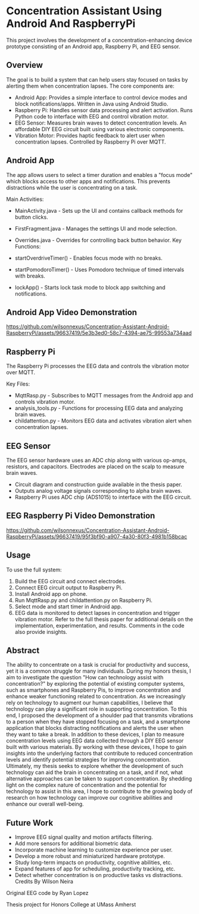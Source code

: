 # Concentration Assistant Using Android And RaspberryPi
This project involves the development of a concentration-enhancing device prototype consisting of an Android app, Raspberry Pi, and EEG sensor.

## Overview
The goal is to build a system that can help users stay focused on tasks by alerting them when concentration lapses. The core components are:

* Android App: Provides a simple interface to control device modes and block notifications/apps. Written in Java using Android Studio.
* Raspberry Pi: Handles sensor data processing and alert activation. Runs Python code to interface with EEG and control vibration motor.
* EEG Sensor: Measures brain waves to detect concentration levels. An affordable DIY EEG circuit built using various electronic components.
* Vibration Motor: Provides haptic feedback to alert user when concentration lapses. Controlled by Raspberry Pi over MQTT.
## Android App
The app allows users to select a timer duration and enables a "focus mode" which blocks access to other apps and notifications. This prevents distractions while the user is concentrating on a task.

Main Activities:

* MainActivity.java - Sets up the UI and contains callback methods for button clicks.
* FirstFragment.java - Manages the settings UI and mode selection.
* Overrides.java - Overrides for controlling back button behavior.
Key Functions:

* startOverdriveTimer() - Enables focus mode with no breaks.
* startPomodoroTimer() - Uses Pomodoro technique of timed intervals with breaks.
* lockApp() - Starts lock task mode to block app switching and notifications.
## Android App Video Demonstration

https://github.com/wilsonnexus/Concentration-Assistant-Android-RaspberryPi/assets/96637419/5e3b3ed0-58c7-4394-ae75-99553a734aad 

## Raspberry Pi
The Raspberry Pi processes the EEG data and controls the vibration motor over MQTT.

Key Files:

* MqttRasp.py - Subscribes to MQTT messages from the Android app and controls vibration motor.
* analysis_tools.py - Functions for processing EEG data and analyzing brain waves.
* childattention.py - Monitors EEG data and activates vibration alert when concentration lapses.
## EEG Sensor
The EEG sensor hardware uses an ADC chip along with various op-amps, resistors, and capacitors. Electrodes are placed on the scalp to measure brain waves.

* Circuit diagram and construction guide available in the thesis paper.
* Outputs analog voltage signals corresponding to alpha brain waves.
* Raspberry Pi uses ADC chip (ADS1015) to interface with the EEG circuit.
## EEG Raspberry Pi Video Demonstration

https://github.com/wilsonnexus/Concentration-Assistant-Android-RaspberryPi/assets/96637419/95f3bf90-a907-4a30-80f3-4981b158bcac

## Usage
To use the full system:

1. Build the EEG circuit and connect electrodes.
2. Connect EEG circuit output to Raspberry Pi.
3. Install Android app on phone.
4. Run MqttRasp.py and childattention.py on Raspberry Pi.
5. Select mode and start timer in Android app.
6. EEG data is monitored to detect lapses in concentration and trigger vibration motor.
Refer to the full thesis paper for additional details on the implementation, experimentation, and results. Comments in the code also provide insights.

## Abstract  
The ability to concentrate on a task is crucial for productivity and success, yet it is a common struggle for many individuals. During my honors thesis, I aim to investigate the question "How can technology assist with concentration?" by exploring the potential of existing computer systems, such as smartphones and Raspberry Pis, to improve concentration and enhance weaker functioning related to concentration. As we increasingly rely on technology to augment our human capabilities, I believe that technology can play a significant role in supporting concentration. To this end, I proposed the development of a shoulder pad that transmits vibrations to a person when they have stopped focusing on a task, and a smartphone application that blocks distracting notifications and alerts the user when they want to take a break. In addition to these devices, I plan to measure concentration levels using EEG data collected through a DIY EEG sensor built with various materials. By working with these devices, I hope to gain insights into the underlying factors that contribute to reduced concentration levels and identify potential strategies for improving concentration. Ultimately, my thesis seeks to explore whether the development of such technology can aid the brain in concentrating on a task, and if not, what alternative approaches can be taken to support concentration. By shedding light on the complex nature of concentration and the potential for technology to assist in this area, I hope to contribute to the growing body of research on how technology can improve our cognitive abilities and enhance our overall well-being.

## Future Work
* Improve EEG signal quality and motion artifacts filtering.
* Add more sensors for additional biometric data.
* Incorporate machine learning to customize experience per user.
* Develop a more robust and miniaturized hardware prototype.
* Study long-term impacts on productivity, cognitive abilities, etc.
* Expand features of app for scheduling, productivity tracking, etc.
* Detect whether concentration is on productive tasks vs distractions.
Credits
By Wilson Neira

Original EEG code by Ryan Lopez

Thesis project for Honors College at UMass Amherst
